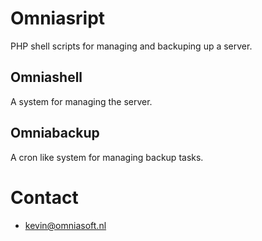 # Omniasript #
PHP shell scripts for managing and backuping up a server.

## Omniashell ##
A system for managing the server.

## Omniabackup ##
A cron like system for managing backup tasks.

# Contact #
- kevin@omniasoft.nl

